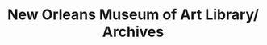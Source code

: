 ---
layout: repo
title: "New Orleans Museum of Art Library/ Archives"
id: 25497
permalink: repos/25497/
---